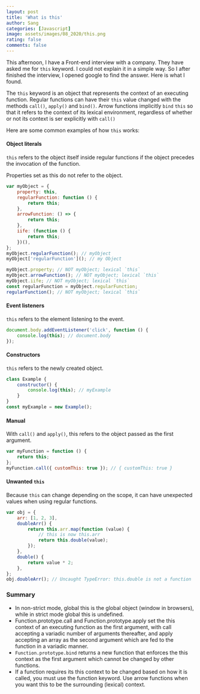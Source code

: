```yaml
---
layout: post
title: 'What is this'
author: Sang
categories: [Javascript]
image: assets/images/08_2020/this.png
rating: false
comments: false
---
```


This afternoon, I have a Front-end interview with a company. They have asked me for `this` keyword. I could not explain it in a simple way. So I after finished the interview, I opened google to find the answer. Here is what I found.

The `this` keyword is an object that represents the context of an executing function. Regular functions can have their `this` value changed with the methods `call()`, `apply()` and `bind()`. Arrow functions implicitly `bind` `this` so that it refers to the context of its lexical environment, regardless of whether or not its context is ser explicitly with `call()`

Here are some common examples of how `this` works:

#### Object literals

`this` refers to the object itself inside regular functions if the object precedes the invocation of the function.

Properties set as this do not refer to the object.

```javascript
var myObject = {
	property: this,
	regularFunction: function () {
		return this;
	},
	arrowFunction: () => {
		return this;
	},
	iife: (function () {
		return this;
	})(),
};
myObject.regularFunction(); // myObject
myObject['regularFunction'](); // my Object

myObject.property; // NOT myObject; lexical `this`
myObject.arrowFunction(); // NOT myObject; lexical `this`
myObject.iife; // NOT myObject; lexical `this`
const regularFunction = myObject.regularFunction;
regularFunction(); // NOT myObject; lexical `this`
```

#### Event listeners

`this` refers to the element listening to the event.

```javascript
document.body.addEventListener('click', function () {
	console.log(this); // document.body
});
```

#### Constructors

`this` refers to the newly created object.

```javascript
class Example {
	constructor() {
		console.log(this); // myExample
	}
}
const myExample = new Example();
```

#### Manual

With `call()` and `apply()`, this refers to the object passed as the first argument.

```javascript
var myFunction = function () {
	return this;
};
myFunction.call({ customThis: true }); // { customThis: true }
```

#### Unwanted `this`

Because `this` can change depending on the scope, it can have unexpected values when using regular functions.

```javascript
var obj = {
	arr: [1, 2, 3],
	doubleArr() {
		return this.arr.map(function (value) {
			// this is now this.arr
			return this.double(value);
		});
	},
	double() {
		return value * 2;
	},
};
obj.doubleArr(); // Uncaught TypeError: this.double is not a function
```

### Summary

-   In non-strict mode, global this is the global object (window in browsers), while in strict mode global this is undefined.
-   Function.prototype.call and Function.prototype.apply set the this context of an executing function as the first argument, with call accepting a variadic number of arguments thereafter, and apply accepting an array as the second argument which are fed to the function in a variadic manner.
-   `Function.prototype.bind` returns a new function that enforces the this context as the first argument which cannot be changed by other functions.
-   If a function requires its this context to be changed based on how it is called, you must use the function keyword. Use arrow functions when you want this to be the surrounding (lexical) context.
